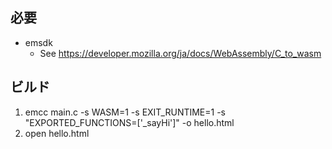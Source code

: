 ## 必要

- emsdk
  - See https://developer.mozilla.org/ja/docs/WebAssembly/C_to_wasm

## ビルド

1. emcc main.c -s WASM=1 -s EXIT_RUNTIME=1 -s "EXPORTED_FUNCTIONS=['_sayHi']"  -o hello.html
2. open hello.html
